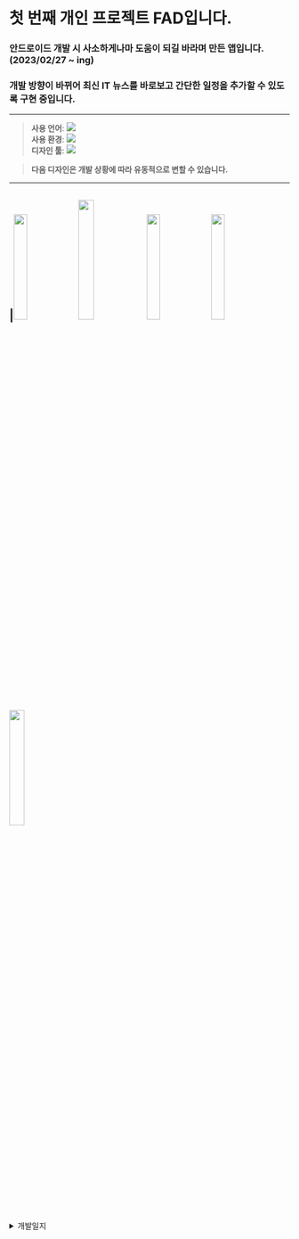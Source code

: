 # 첫 번째 개인 프로젝트 FAD입니다.
### 안드로이드 개발 시 사소하게나마 도움이 되길 바라며 만든 앱입니다. (2023/02/27 ~ ing)
### 개발 방향이 바뀌어 최신 IT 뉴스를 바로보고 간단한 일정을 추가할 수 있도록 구현 중입니다.     
---

>**사용 언어**:  <img src="https://img.shields.io/badge/Kotlin-white?style=flat&logo=Kotlin&logoColor=#7F52FF"/>  
>**사용 환경**:  <img src="https://img.shields.io/badge/Android Studio-white?style=flat&logo=Android Studio&logoColor=#3DDC84"/>  
>**디자인 툴**:  <img src="https://img.shields.io/badge/Figma-white?style=flat&logo=Figma&logoColor=#F24E1E"/>

>**다음 디자인은 개발 상황에 따라 유동적으로 변할 수 있습니다.**

---
|<img width="22%" src="https://user-images.githubusercontent.com/95847909/221122476-0741bdab-cdaa-403e-a264-3703b4f14923.png"/>
<img width="23.5%" src="https://user-images.githubusercontent.com/95847909/221122611-7353797a-60d0-45fc-8b7b-d64e372842b6.png"/>
<img width="22%" src="https://user-images.githubusercontent.com/95847909/224319128-2da4e7a0-667c-4474-a5a2-67096742ae81.png"/>
<img width="22%" src="https://user-images.githubusercontent.com/95847909/224319213-ab5bfd0b-59be-4542-8030-b06458575389.png"/>
<img width="23%" src="https://user-images.githubusercontent.com/95847909/224319341-944d8845-3aa1-49f0-af9d-f9333e5f2dfc.png"/>
---

<details>
<summary>개발일지</summary>

<!--summary 아래 빈칸 공백 두고 내용을 적는공간-->
2023/02/27: 프로젝트 생성, 피그마 앱 디자인, Splash 구현, pastel 컬러추가, 폰트 추가, Splash 타이틀 글자색 변경, 테두리 CustomView 추가   
2023/02/28: 메인화면 프로토타입 완료   
2023/03/02: 웹뷰 backButton 이벤트 처리 구현 중    
2023/03/03: 웹뷰 backButton 이벤트 처리 완료   
2023/03/04: 웹뷰 타이틀바 홈화면 바로가기, 전원 버튼 구현 완료   
2023/03/05: Splash 화면 클릭 시 메인화면 진입 구현 완료, Toolbar text 색 변경 완료/메인화면 앱 설명 text 작성     
2023/03/06: 메뉴 아이콘 검은색으로 색상 변경, 하단 메뉴 탭에 홈 아이콘 추가   
2023/03/07: 웹 크롤링 구현 방법 알아보는 중, RecyclerView 임의 데이터 추가    
2023/03/08: 웹 크롤링에 대해 알아보던 중 생각치 못한 문제를 발견해 개발 방향을 바꾸도록 결심, RSS를 이용하여 네이버 IT 뉴스 정보를 들고오는 것으로 기능을 변경할 생각    
2023/03/10: RSS에 관하여 알아보는 중   


</details>
